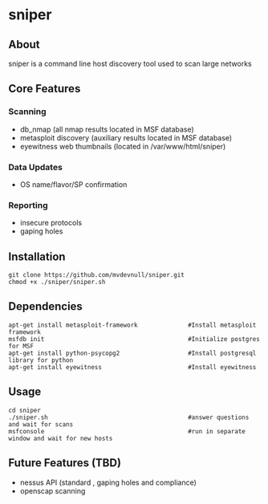# sniper

## About
sniper is a command line host discovery tool used to scan large networks

## Core Features
### Scanning
* db_nmap (all nmap results located in MSF database)
* metasploit discovery (auxiliary results located in MSF database)
* eyewitness web thumbnails (located in /var/www/html/sniper)
### Data Updates
* OS name/flavor/SP confirmation 
### Reporting
* insecure protocols
* gaping holes

## Installation
```
git clone https://github.com/mvdevnull/sniper.git
chmod +x ./sniper/sniper.sh

```
## Dependencies
````
apt-get install metasploit-framework              #Install metasploit framework
msfdb init                                        #Initialize postgres for MSF
apt-get install python-psycopg2                   #Install postgresql library for python
apt-get install eyewitness                        #Install eyewitness
````
## Usage
```
cd sniper
./sniper.sh                                       #answer questions and wait for scans
msfconsole                                        #run in separate window and wait for new hosts
```

## Future Features (TBD)
* nessus API (standard , gaping holes and compliance)
* openscap scanning
